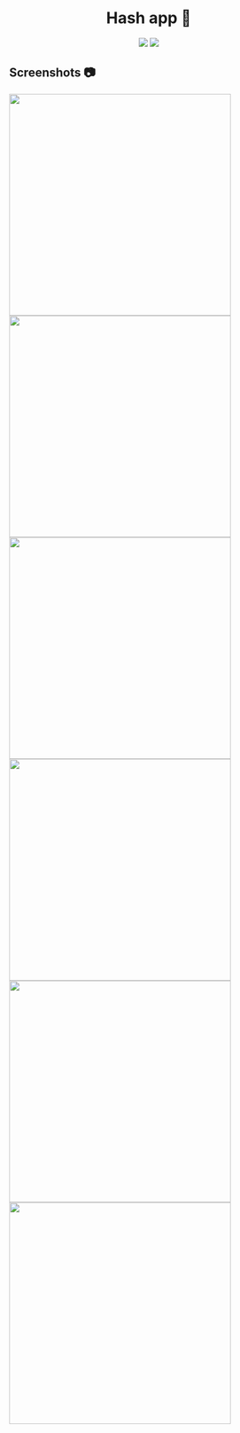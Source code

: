 <h1 align="center">Hash app 📱</h1>
<div align="center">
  <img src="https://img.shields.io/badge/JavaScript-323330?style=for-the-badge&logo=javascript&logoColor=F7DF1E"/>
  <img src="https://img.shields.io/badge/React_Native-20232A?style=for-the-badge&logo=react&logoColor=61DAFB"/>
</div>

## Screenshots 📷

<div display="inline">
<img src="./img/img01.jpg" width="400px">
<img src="./img/img02.jpg" width="400px">
<img src="./img/img04.jpg" width="400px">
<img src="./img/img03.jpg" width="400px">
<img src="./img/img06.jpg" width="400px">
<img src="./img/img05.jpg" width="400px">
</div>

